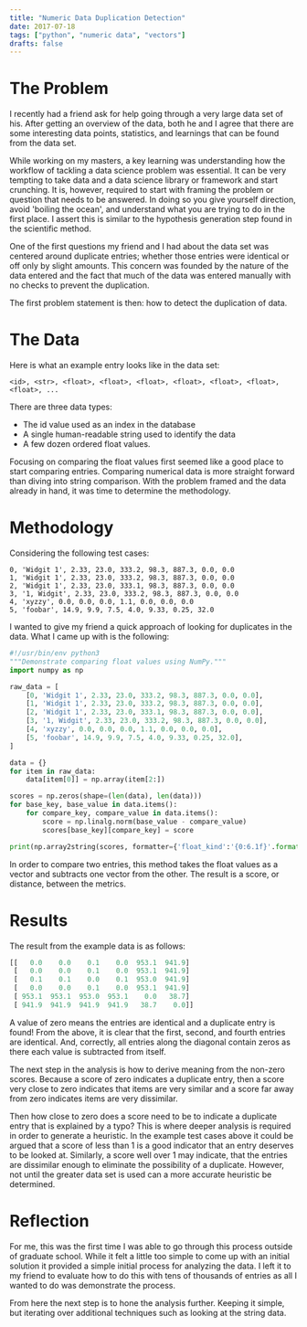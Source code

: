 ```yaml
---
title: "Numeric Data Duplication Detection"
date: 2017-07-18
tags: ["python", "numeric data", "vectors"]
drafts: false
---
```


# The Problem

I recently had a friend ask for help going through a very large data set of his. After getting an overview of the data, both he and I agree that there are some interesting data points, statistics, and learnings that can be found from the data set.

While working on my masters, a key learning was understanding how the workflow of tackling a data science problem was essential. It can be very tempting to take data and a data science library or framework and start crunching. It is, however, required to start with framing the problem or question that needs to be answered. In doing so you give yourself direction, avoid 'boiling the ocean', and understand what you are trying to do in the first place. I assert this is similar to the hypothesis generation step found in the scientific method.

One of the first questions my friend and I had about the data set was centered around duplicate entries; whether those entries were identical or off only by slight amounts. This concern was founded by the nature of the data entered and the fact that much of the data was entered manually with no checks to prevent the duplication.

The first problem statement is then: how to detect the duplication of data.

# The Data

Here is what an example entry looks like in the data set:

```csv
<id>, <str>, <float>, <float>, <float>, <float>, <float>, <float>, <float>, ...
```

There are three data types:

  * The id value used as an index in the database
  * A single human-readable string used to identify the data
  * A few dozen ordered float values.

Focusing on comparing the float values first seemed like a good place to start comparing entries. Comparing numerical data is more straight forward than diving into string comparison. With the problem framed and the data already in hand, it was time to determine the methodology.

# Methodology

Considering the following test cases:

```csv
0, 'Widgit 1', 2.33, 23.0, 333.2, 98.3, 887.3, 0.0, 0.0
1, 'Widgit 1', 2.33, 23.0, 333.2, 98.3, 887.3, 0.0, 0.0
2, 'Widgit 1', 2.33, 23.0, 333.1, 98.3, 887.3, 0.0, 0.0
3, '1, Widgit', 2.33, 23.0, 333.2, 98.3, 887.3, 0.0, 0.0
4, 'xyzzy', 0.0, 0.0, 0.0, 1.1, 0.0, 0.0, 0.0
5, 'foobar', 14.9, 9.9, 7.5, 4.0, 9.33, 0.25, 32.0
```

I wanted to give my friend a quick approach of looking for duplicates in the data. What I came up with is the following:

```python
#!/usr/bin/env python3
"""Demonstrate comparing float values using NumPy."""
import numpy as np

raw_data = [
    [0, 'Widgit 1', 2.33, 23.0, 333.2, 98.3, 887.3, 0.0, 0.0],
    [1, 'Widgit 1', 2.33, 23.0, 333.2, 98.3, 887.3, 0.0, 0.0],
    [2, 'Widgit 1', 2.33, 23.0, 333.1, 98.3, 887.3, 0.0, 0.0],
    [3, '1, Widgit', 2.33, 23.0, 333.2, 98.3, 887.3, 0.0, 0.0],
    [4, 'xyzzy', 0.0, 0.0, 0.0, 1.1, 0.0, 0.0, 0.0],
    [5, 'foobar', 14.9, 9.9, 7.5, 4.0, 9.33, 0.25, 32.0],
]

data = {}
for item in raw_data:
    data[item[0]] = np.array(item[2:])

scores = np.zeros(shape=(len(data), len(data)))
for base_key, base_value in data.items():
    for compare_key, compare_value in data.items():
        score = np.linalg.norm(base_value - compare_value)
        scores[base_key][compare_key] = score

print(np.array2string(scores, formatter={'float_kind':'{0:6.1f}'.format}))
```

In order to compare two entries, this method takes the float values as a vector and subtracts one vector from the other. The result is a score, or distance, between the metrics.

# Results

The result from the example data is as follows:

```python
[[   0.0    0.0    0.1    0.0  953.1  941.9]
 [   0.0    0.0    0.1    0.0  953.1  941.9]
 [   0.1    0.1    0.0    0.1  953.0  941.9]
 [   0.0    0.0    0.1    0.0  953.1  941.9]
 [ 953.1  953.1  953.0  953.1    0.0   38.7]
 [ 941.9  941.9  941.9  941.9   38.7    0.0]]
```

A value of zero means the entries are identical and a duplicate entry is found! From the above, it is clear that the first, second, and fourth entries are identical. And, correctly, all entries along the diagonal contain zeros as there each value is subtracted from itself.

The next step in the analysis is how to derive meaning from the non-zero scores. Because a score of zero indicates a duplicate entry, then a score very close to zero indicates that items are very similar and a score far away from zero indicates items are very dissimilar.

Then how close to zero does a score need to be to indicate a duplicate entry that is explained by a typo? This is where deeper analysis is required in order to generate a heuristic. In the example test cases above it could be argued that a score of less than 1 is a good indicator that an entry deserves to be looked at. Similarly, a score well over 1 may indicate, that the entries are dissimilar enough to eliminate the possibility of a duplicate. However, not until the greater data set is used can a more accurate heuristic be determined.

# Reflection

For me, this was the first time I was able to go through this process outside of graduate school. While it felt a little too simple to come up with an initial solution it provided a simple initial process for analyzing the data. I left it to my friend to evaluate how to do this with tens of thousands of entries as all I wanted to do was demonstrate the process.

From here the next step is to hone the analysis further. Keeping it simple, but iterating over additional techniques such as looking at the string data.

